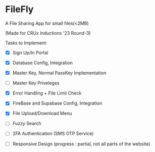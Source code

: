 # FileFly

A File Sharing App for small files(<2MB)

(Made for CRUx Inductions '23 Round-3)

Tasks to Implement:

- [X] Sign Up/In Portal 
- [X] Database Config, Integration
- [X] Master Key, Normal PassKey Implementation
- [ ] Master Key Priveleges
- [X] Error Handling + File Limit Check
- [X] FireBase and Supabase Config, Integration
- [X] File Upload/Download Menu


- [ ] Fuzzy Search
- [ ] 2FA Authentication (SMS OTP Service)


- [ ] Responsive Design (progress : partial, not all parts of the website)


